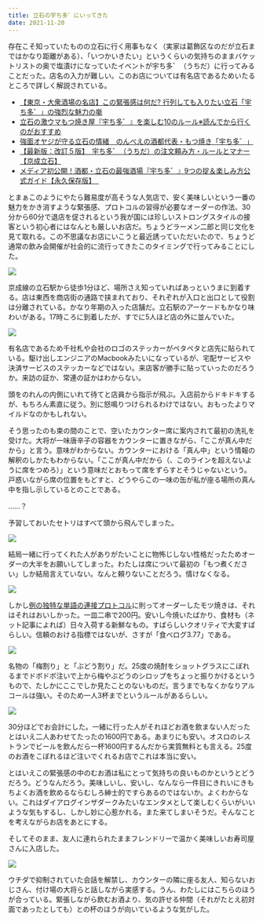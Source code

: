 ```yaml
---
title: 立石の宇ち多゛にいってきた
date: 2021-11-20
---
```


存在こそ知っていたものの立石に行く用事もなく（実家は葛飾区なのだが立石まではかなり距離がある）、「いつかいきたい」というくらいの気持ちのままバケットリストの奥で塩漬けになっていたイベントが宇ち多゛（うちだ）に行ってみることだった。店名の入力が難しい。このお店については有名店であるためいたるところで詳しく解説されている。

- [【東京・大衆酒場の名店】この緊張感は何だ? 行列しても入りたい立石「宇ち多゛」の強烈な魅力の噺](https://sakabanashi.takarashuzo.co.jp/cat3/WeZbH)
- [立石の激ウマもつ焼き屋『宇ち多゛』を楽しむ10のルール※読んでから行くのがおすすめ](https://www.favy.jp/topics/21534)
- [強面オヤジが守る立石の情緒　のんべえの酒都代表・もつ焼き「宇ち多゛」](https://www.tokyo-np.co.jp/article/66184)
- [【最新版：改訂５版】　宇ち多゛（うちだ）の注文頼み方・ルールとマナー【京成立石】](https://dodeshow.doorblog.jp/archives/28898884.html)
- [メディア初公開！酒都・立石の最強酒場『宇ち多゛』9つの掟＆楽しみ方公式ガイド【永久保存版】　](https://www.gnavi.co.jp/dressing/article/20259/)

とまぁこのようにやたら難易度が高そうな人気店で、安く美味しいという一番の魅力をかき消すような緊張感、プロトコルの習得が必要なオーダーの作法、30分から60分で退店を促されるという我が国には珍しいストロングスタイルの接客という初心者にはなんとも厳しいお店だ。ちょうどラーメン二郎と同じ文化を見て取れる。この不思議なお店にいこうと最近誘っていただいたので、ちょうど通常の飲み会開催が社会的に流行ってきたこのタイミングで行ってみることにした。

![](https://photos.smugmug.com/photos/i-fHQng8z/0/f75dedb3/X4/i-fHQng8z-X4.jpg)

京成線の立石駅から徒歩1分ほど、場所さえ知っていればあっというまに到着する。店は東西を商店街の通路で挟まれており、それぞれが入口と出口として役割は分離されている。かなり年期の入った店舗だ。立石駅のアーケードもかなり味わいがある。17時ころに到着したが、すでに5人ほど店の外に並んでいた。

![](https://photos.smugmug.com/photos/i-kKJcRnQ/0/a08c6bb1/X4/i-kKJcRnQ-X4.jpg)

有名店であるため千社札や会社のロゴのステッカーがペタペタと店先に貼られている。駆け出しエンジニアのMacbookみたいになっているが、宅配サービスや決済サービスのステッカーなどではない。来店客が勝手に貼っていったのだろうか。来訪の証か、常連の証かはわからない。

頭をのれんの内側にいれて待てと店員から指示が飛ぶ。入店前からドキドキするが、もちろん素直に従う。別に怒鳴りつけられるわけではない。おもったよりマイルドなのかもしれない。

そう思ったのも束の間のことで、空いたカウンター席に案内されて最初の洗礼を受けた。大将が一味唐辛子の容器をカウンターに置きながら、「ここが真ん中だから」と言う。意味がわからない。カウンターにおける「真ん中」という情報の解釈のしかたもわからない。「ここが真ん中だから（、このラインを超えないように席をつめろ）」という意味だとおもって席をずらすとそうじゃないという。戸惑いながら席の位置をもどすと、どうやらこの一味の缶が私が座る場所の真ん中を指し示しているとのことである。

……？

予習しておいたセトリはすべて頭から飛んでしまった。

![](https://photos.smugmug.com/photos/i-CCfFxpQ/0/b5fa0818/X4/i-CCfFxpQ-X4.jpg)

結局一緒に行ってくれた人がありがたいことに物怖じしない性格だったためオーダーの大半をお願いしてしまった。わたしは席について最初の「もつ煮ください」しか結局言えていない。なんと頼りないことだろう。情けなくなる。

![](https://photos.smugmug.com/photos/i-X782Gdj/0/375539fa/X4/i-X782Gdj-X4.jpg)

しかし[例の独特な単語の連接プロトコル](https://dodeshow.doorblog.jp/archives/28898884.html#main2_2)に則ってオーダーしたモツ焼きは、それはそれはおいしかった。一皿二串で200円。安いし今焼いたばかり、食材も（ネット記事によれば）日々入荷する新鮮なもの。すばらしいクオリティで大変すばらしい。信頼のおける指標ではないが、さすが「食べログ3.77」である。

![](https://photos.smugmug.com/photos/i-GJWHrmd/0/0127231d/X4/i-GJWHrmd-X4.jpg)

名物の「梅割り」と「ぶどう割り」だ。25度の焼酎をショットグラスにこぼれるまでドボドボ注いで上から梅やぶどうのシロップをちょっと振りかけるというもので、たしかにここでしか見たことのないものだ。言うまでもなくかなりアルコールは強い。そのため一人3杯までというルールがあるらしい。

![](https://photos.smugmug.com/photos/i-gGBkHKS/0/d40a60c1/X4/i-gGBkHKS-X4.jpg)

30分ほどでお会計にした。一緒に行った人がそれほどお酒を飲まない人だったとはいえ二人あわせてたったの1600円である。あまりにも安い。オスロのレストランでビールを飲んだら一杯1600円するんだから実質無料とも言える。25度のお酒をこぼれるほど注いでくれるお店でこれは本当に安い。

とはいえこの緊張感の中のむお酒は私にとって気持ちの良いものかというとどうだろう。どうなんだろう。美味しいし、安いし、なんなら一件目にきれいにきもちよくお酒を飲めるならむしろ紳士的ですらあるのではないか。よくわからない。これはダイアログインザダークみたいなエンタメとして楽しむくらいがいいような気もするし、しかし妙に心惹かれる。また来てしまいそうだ。そんなことを考えながらお店をあとにする。

そしてそのまま、友人に連れられたままフレンドリーで温かく美味しいお寿司屋さんに入店した。

![](https://photos.smugmug.com/photos/i-CzNGXhg/0/2a9590f5/X4/i-CzNGXhg-X4.jpg)

ウチダで抑制されていた会話を解禁し、カウンターの隣に座る友人、知らないおじさん、付け場の大将らと話しながら実感する。うん、わたしにはこちらのほうが合っている。緊張しながら飲むお酒より、気の許せる仲間（それがたとえ初対面であったとしても）との杯のほうが向いているような気がした。

